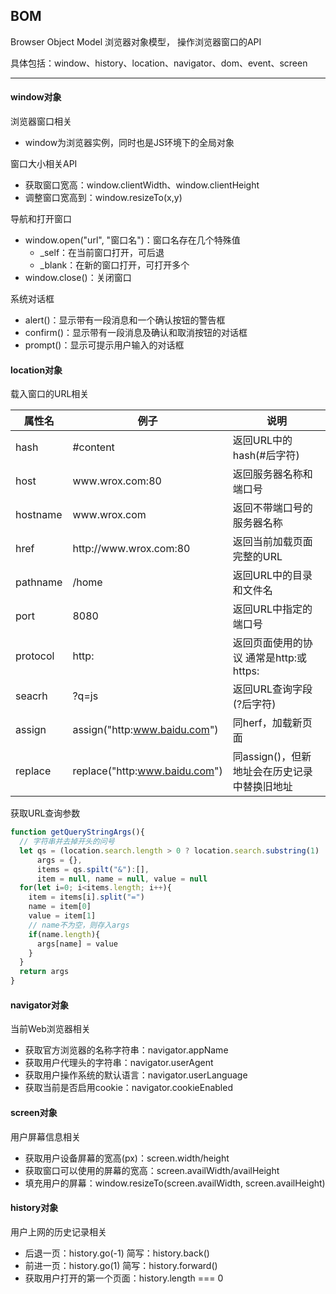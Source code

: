 ## BOM

Browser Object Model 浏览器对象模型， 操作浏览器窗口的API

具体包括：window、history、location、navigator、dom、event、screen

---

#### window对象

浏览器窗口相关

- window为浏览器实例，同时也是JS环境下的全局对象

窗口大小相关API

- 获取窗口宽高：window.clientWidth、window.clientHeight
- 调整窗口宽高到：window.resizeTo(x,y)

导航和打开窗口

- window.open("url", "窗口名")：窗口名存在几个特殊值
  - _self：在当前窗口打开，可后退
  - _blank：在新的窗口打开，可打开多个
- window.close()：关闭窗口

系统对话框

- alert()：显示带有一段消息和一个确认按钮的警告框
- confirm()：显示带有一段消息及确认和取消按钮的对话框
- prompt()：显示可提示用户输入的对话框

#### location对象

载入窗口的URL相关

| 属性名   | 例子                          | 说明                                         |
| -------- | ----------------------------- | -------------------------------------------- |
| hash     | \#content                     | 返回URL中的hash\(\#后字符\)                  |
| host     | www\.wrox\.com:80             | 返回服务器名称和端口号                       |
| hostname | www\.wrox\.com                | 返回不带端口号的服务器名称                   |
| href     | http://www\.wrox\.com:80      | 返回当前加载页面完整的URL                    |
| pathname | /home                         | 返回URL中的目录和文件名                      |
| port     | 8080                          | 返回URL中指定的端口号                        |
| protocol | http:                         | 返回页面使用的协议  通常是http:或https:      |
| seacrh   | ?q=js                         | 返回URL查询字段\(?后字符\)                   |
| assign   | assign("http:www.baidu.com")  | 同herf，加载新页面                           |
| replace  | replace("http:www.baidu.com") | 同assign()，但新地址会在历史记录中替换旧地址 |

获取URL查询参数

```javascript
function getQueryStringArgs(){
  // 字符串并去掉开头的问号
  let qs = (location.search.length > 0 ? location.search.substring(1) : ""),
      args = {},
      items = qs.spilt("&"):[],
      item = null, name = null, value = null
  for(let i=0; i<items.length; i++){
    item = items[i].split("=")
    name = item[0]
    value = item[1]
    // name不为空，则存入args
    if(name.length){
      args[name] = value
    }
  }
  return args
}
```

#### navigator对象

当前Web浏览器相关

- 获取官方浏览器的名称字符串：navigator.appName
- 获取用户代理头的字符串：navigator.userAgent
- 获取用户操作系统的默认语言：navigator.userLanguage
- 获取当前是否启用cookie：navigator.cookieEnabled

#### screen对象

用户屏幕信息相关

- 获取用户设备屏幕的宽高(px)：screen.width/height
- 获取窗口可以使用的屏幕的宽高：screen.availWidth/availHeight
- 填充用户的屏幕：window.resizeTo(screen.availWidth, screen.availHeight)

#### history对象

用户上网的历史记录相关

- 后退一页：history.go(-1)	简写：history.back()
- 前进一页：history.go(1)     简写：history.forward()
- 获取用户打开的第一个页面：history.length === 0